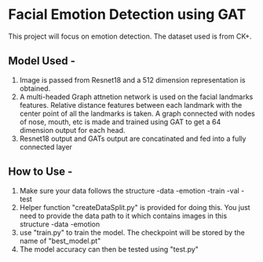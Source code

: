 # Facial Emotion Detection using GAT #

This project will focus on emotion detection. The dataset used is from CK+.

## Model Used - ##
1. Image is passed from Resnet18 and a 512 dimension representation is obtained.
2. A multi-headed Graph attnetion network is used on the facial landmarks features. Relative distance features between each landmark with the center point of all the landmarks is taken. A graph connected with nodes of nose, mouth, etc is made and trained using GAT to get a 64 dimension output for each head.
3. Resnet18 output and GATs output are concatinated and fed into a fully connected layer

## How to Use - ##
1. Make sure your data follows the structure
        -data
            -emotion
                -train
                -val
                -test
2. Helper function "createDataSplit.py" is provided for doing this. You just need to provide the data path to it which contains images in this structure
        -data
            -emotion
3. use "train.py" to train the model. The checkpoint will be stored by the name of "best_model.pt"
4. The model accuracy can then be tested using "test.py"